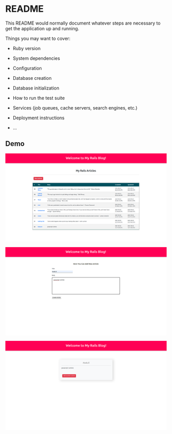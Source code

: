 # README

This README would normally document whatever steps are necessary to get the
application up and running.

Things you may want to cover:

* Ruby version

* System dependencies

* Configuration

* Database creation

* Database initialization

* How to run the test suite

* Services (job queues, cache servers, search engines, etc.)

* Deployment instructions

* ...

## Demo 

![Screenshot](app/views/articles/assets/images/articles.png)

![Screenshot](app/views/articles/assets/images/addnewarticle.png)

![Screenshot](app/views/articles/assets/images/newadded.png)




